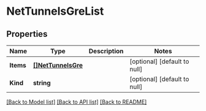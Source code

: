 # NetTunnelsGreList

## Properties
Name | Type | Description | Notes
------------ | ------------- | ------------- | -------------
**Items** | [**[]NetTunnelsGre**](net_tunnels_gre.md) |  | [optional] [default to null]
**Kind** | **string** |  | [optional] [default to null]

[[Back to Model list]](../README.md#documentation-for-models) [[Back to API list]](../README.md#documentation-for-api-endpoints) [[Back to README]](../README.md)


